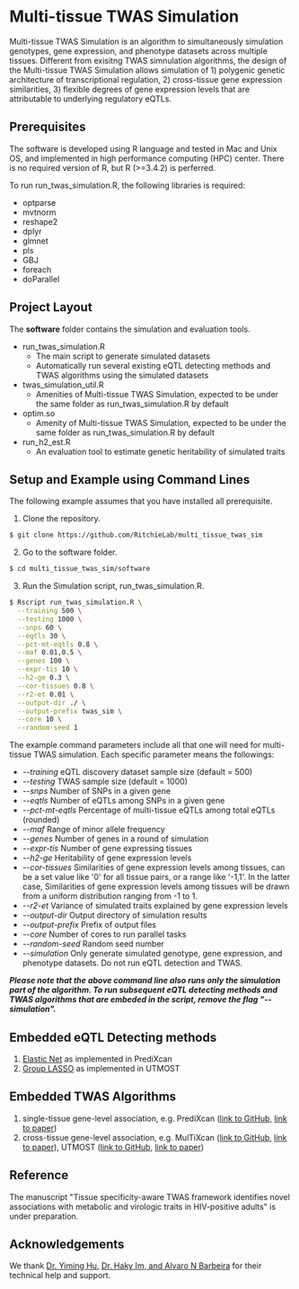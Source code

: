 # Multi-tissue TWAS Simulation

Multi-tissue TWAS Simulation is an algorithm to simultaneously simulation genotypes, gene expression, and phenotype datasets across multiple tissues. Different from exisitng TWAS simnulation algorithms, the design of the Multi-tissue TWAS Simulation allows simulation of 1) polygenic genetic architecture of transcriptional regulation, 2) cross-tissue gene expression similarities, 3) flexible degrees of gene expression levels that are attributable to underlying regulatory eQTLs. 

## Prerequisites

The software is developed using R language and tested in Mac and Unix OS, and implemented in high performance computing (HPC) center. There is no required version of R, but R (>=3.4.2) is perferred. 

To run run_twas_simulation.R, the following libraries is required:
* optparse
* mvtnorm
* reshape2
* dplyr
* glmnet
* pls
* GBJ
* foreach
* doParallel

## Project Layout

The **software** folder contains the simulation and evaluation tools. 
* run_twas_simulation.R
  * The main script to generate simulated datasets
  * Automatically run several existing eQTL detecting methods and TWAS algorithms using the simulated datasets
* twas_simulation_util.R
  * Amenities of Multi-tissue TWAS Simulation, expected to be under the same folder as run_twas_simulation.R by default
* optim.so
  * Amenity of Multi-tissue TWAS Simulation, expected to be under the same folder as run_twas_simulation.R by default
* run_h2_est.R
  * An evaluation tool to estimate genetic heritability of simulated traits
  
## Setup and Example using Command Lines

The following example assumes that you have installed all prerequisite.

1) Clone the repository.
```bash
$ git clone https://github.com/RitchieLab/multi_tissue_twas_sim
```

2) Go to the software folder.
```bash
$ cd multi_tissue_twas_sim/software
```

3) Run the Simulation script, run_twas_simulation.R.
```bash
$ Rscript run_twas_simulation.R \
  --training 500 \
  --testing 1000 \
  --snps 60 \
  --eqtls 30 \
  --pct-mt-eqtls 0.8 \
  --maf 0.01,0.5 \
  --genes 100 \
  --expr-tis 10 \
  --h2-ge 0.3 \
  --cor-tissues 0.8 \
  --r2-et 0.01 \
  --output-dir ./ \
  --output-prefix twas_sim \
  --core 10 \
  --random-seed 1
```

The example command parameters include all that one will need for multi-tissue TWAS simulation. Each specific parameter means the followings:
* *--training* eQTL discovery dataset sample size (default = 500)
* *--testing* TWAS sample size (default = 1000)
* *--snps* Number of SNPs in a given gene
* *--eqtls* Number of eQTLs among SNPs in a given gene 
* *--pct-mt-eqtls* Percentage of multi-tissue eQTLs among total eQTLs (rounded)
* *--maf* Range of minor allele frequency
* *--genes* Number of genes in a round of simulation
* *--expr-tis* Number of gene expressing tissues
* *--h2-ge* Heritability of gene expression levels
* *--cor-tissues* Similarities of gene expression levels among tissues, can be a set value like '0' for all tissue pairs, or a range like '-1,1'. In the latter case, Similarities of gene expression levels among tissues will be drawn from a uniform distribution ranging from -1 to 1. 
* *--r2-et* Variance of simulated traits explained by gene expression levels
* *--output-dir* Output directory of simulation results
* *--output-prefix* Prefix of output files
* *--core* Number of cores to run parallel tasks
* *--random-seed* Random seed number
* *--simulation* Only generate simulated genotype, gene expression, and phenotype datasets. Do not run eQTL detection and TWAS.

***Please note that the above command line also runs only the simulation part of the algorithm. To run subsequent eQTL detecting methods and TWAS algorithms that are embeded in the script, remove the flag "--simulation".***

## Embedded eQTL Detecting methods
1) [Elastic Net](https://www.nature.com/articles/ng.3367) as implemented in PrediXcan
2) [Group LASSO](https://www.nature.com/articles/s41588-019-0345-7) as implemented in UTMOST

## Embedded TWAS Algorithms
1) single-tissue gene-level association, e.g. PrediXcan ([link to GitHub](https://github.com/hakyimlab/MetaXcan), [link to paper](https://www.nature.com/articles/ng.3367))
2) cross-tissue gene-level association, e.g. MulTiXcan ([link to GitHub](https://github.com/hakyimlab/MetaXcan), [link to paper](https://journals.plos.org/plosgenetics/article?id=10.1371/journal.pgen.1007889)), UTMOST ([link to GitHub](https://github.com/Joker-Jerome/UTMOST), [link to paper](https://www.nature.com/articles/s41588-019-0345-7))

## Reference
The manuscript "Tissue specificity-aware TWAS framework identifies novel associations with metabolic and virologic traits in HIV-positive adults" is under preparation.

## Acknowledgements
We thank [Dr. Yiming Hu](https://github.com/Joker-Jerome/UTMOST), [Dr. Haky Im, and Alvaro N Barbeira](https://github.com/hakyimlab/MetaXcan) for their technical help and support.  
